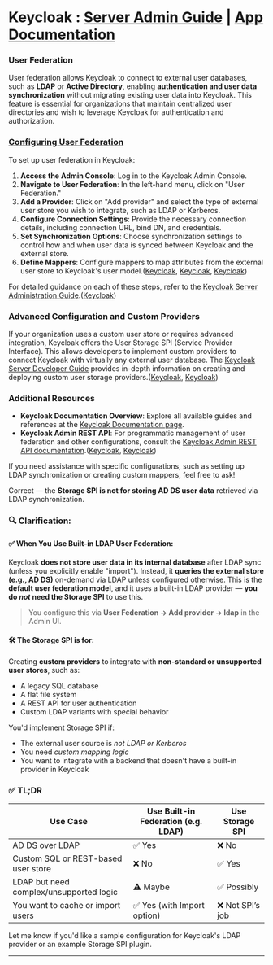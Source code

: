 # Keycloak : [Server Admin Guide](https://www.keycloak.org/docs/latest/server_admin/index.html "keycloak.org") | [App Documentation](https://www.keycloak.org/documentation)

### User Federation

User federation allows Keycloak to connect to external user databases, such as __LDAP__ or __Active Directory__, enabling __authentication and user data synchronization__ without migrating existing user data into Keycloak. This feature is essential for organizations that maintain centralized user directories and wish to leverage Keycloak for authentication and authorization.

### [Configuring User Federation](https://www.keycloak.org/docs/latest/server_admin/index.html#_ldap)

To set up user federation in Keycloak:

1. **Access the Admin Console**: Log in to the Keycloak Admin Console.
2. **Navigate to User Federation**: In the left-hand menu, click on "User Federation."
3. **Add a Provider**: Click on "Add provider" and select the type of external user store you wish to integrate, such as LDAP or Kerberos.
4. **Configure Connection Settings**: Provide the necessary connection details, including connection URL, bind DN, and credentials.
5. **Set Synchronization Options**: Choose synchronization settings to control how and when user data is synced between Keycloak and the external store.
6. **Define Mappers**: Configure mappers to map attributes from the external user store to Keycloak's user model.([Keycloak][2], [Keycloak][3], [Keycloak][1])

For detailed guidance on each of these steps, refer to the [Keycloak Server Administration Guide](https://www.keycloak.org/docs/latest/server_admin/index.html).([Keycloak][1])

### Advanced Configuration and Custom Providers

If your organization uses a custom user store or requires advanced integration, Keycloak offers the User Storage SPI (Service Provider Interface). This allows developers to implement custom providers to connect Keycloak with virtually any external user database. The [Keycloak Server Developer Guide](https://www.keycloak.org/docs/latest/server_development/index.html) provides in-depth information on creating and deploying custom user storage providers.([Keycloak][3], [Keycloak][1])

### Additional Resources

* **Keycloak Documentation Overview**: Explore all available guides and references at the [Keycloak Documentation page](https://www.keycloak.org/documentation).
* **Keycloak Admin REST API**: For programmatic management of user federation and other configurations, consult the [Keycloak Admin REST API documentation](https://www.keycloak.org/docs-api/latest/rest-api/index.html).([Keycloak][4], [Keycloak][5])

If you need assistance with specific configurations, such as setting up LDAP synchronization or creating custom mappers, feel free to ask!

[1]: https://www.keycloak.org/docs/latest/server_admin/index.html?utm_source=chatgpt.com "Server Administration Guide - Keycloak"
[2]: https://www.keycloak.org/securing-apps/token-exchange?utm_source=chatgpt.com "Configuring and using token exchange - Keycloak"
[3]: https://www.keycloak.org/docs/latest/server_development/index.html?utm_source=chatgpt.com "Server Developer Guide - Keycloak"
[4]: https://www.keycloak.org/documentation?utm_source=chatgpt.com "Documentation - Keycloak"
[5]: https://www.keycloak.org/docs-api/latest/rest-api/index.html?utm_source=chatgpt.com "Keycloak Admin REST API"


Correct — the **Storage SPI is not for storing AD DS user data** retrieved via LDAP synchronization.

### 🔍 Clarification:

#### ✅ When You Use Built-in LDAP User Federation:

Keycloak **does not store user data in its internal database** after LDAP sync (unless you explicitly enable "import"). Instead, it **queries the external store (e.g., AD DS)** on-demand via LDAP unless configured otherwise. This is the **default user federation model**, and it uses a built-in LDAP provider — **you do *not* need the Storage SPI** to use this.

> You configure this via **User Federation → Add provider → ldap** in the Admin UI.

#### 🛠️ The **Storage SPI** is for:

Creating **custom providers** to integrate with **non-standard or unsupported user stores**, such as:

* A legacy SQL database
* A flat file system
* A REST API for user authentication
* Custom LDAP variants with special behavior

You'd implement Storage SPI if:

* The external user source is *not LDAP or Kerberos*
* You need *custom mapping logic*
* You want to integrate with a backend that doesn't have a built-in provider in Keycloak

### ✅ TL;DR

| Use Case                                | Use Built-in Federation (e.g. LDAP) | Use Storage SPI |
| --------------------------------------- | ----------------------------------- | --------------- |
| AD DS over LDAP                         | ✅ Yes                               | ❌ No            |
| Custom SQL or REST-based user store     | ❌ No                                | ✅ Yes           |
| LDAP but need complex/unsupported logic | ⚠️ Maybe                            | ✅ Possibly      |
| You want to cache or import users       | ✅ Yes (with Import option)          | ❌ Not SPI’s job |

Let me know if you'd like a sample configuration for Keycloak's LDAP provider or an example Storage SPI plugin.


---

<!-- 

# Markdown Cheatsheet

[Markdown Cheatsheet](https://github.com/adam-p/markdown-here/wiki/Markdown-Cheatsheet "Wiki @ GitHub")

# Bookmark

- Reference
[Foo](#foo)

- Target
<a name="foo"></a>

-->
